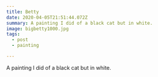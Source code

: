 ```yaml
---
title: Betty
date: 2020-04-05T21:51:44.072Z
summary: A painting I did of a black cat but in white.
image: bigbetty1000.jpg
tags:
  - post
  - painting

---
```

A painting I did of a black cat but in white.